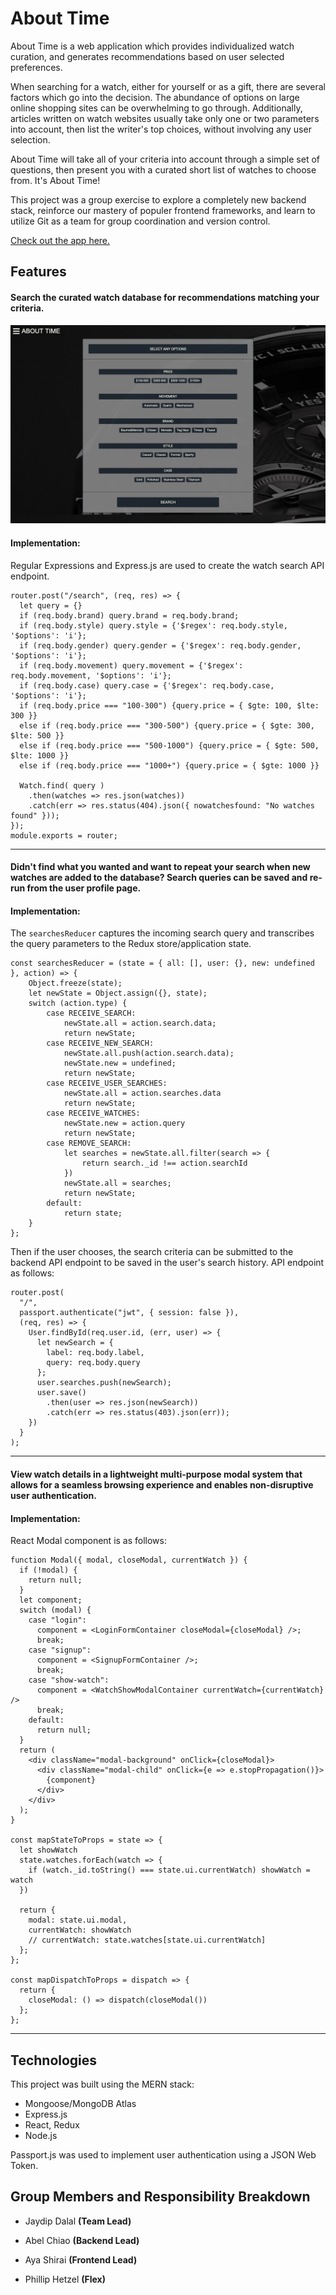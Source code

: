 # About Time

About Time is a web application which provides individualized watch curation, and generates recommendations based on user selected preferences.

When searching for a watch, either for yourself or as a gift, there are several factors which go into the decision. The abundance of options on large online shopping sites can be overwhelming to go through. Additionally, articles written on watch websites usually take only one or two parameters into account, then list the writer's top choices, without involving any user selection.

About Time will take all of your criteria into account through a simple set of questions, then present you with a curated short list of watches to choose from. It's About Time!

This project was a group exercise to explore a completely new backend stack, reinforce our mastery of populer frontend frameworks, and learn to utilize Git as a team for group coordination and version control.

[Check out the app here.](https://about--time.herokuapp.com/)

## Features
#### Search the curated watch database for recommendations matching your criteria.
![Search demo](img/aboutTime.png)

#### Implementation:
Regular Expressions and Express.js are used to create the watch search API endpoint.
```
router.post("/search", (req, res) => {
  let query = {}
  if (req.body.brand) query.brand = req.body.brand;
  if (req.body.style) query.style = {'$regex': req.body.style, '$options': 'i'};
  if (req.body.gender) query.gender = {'$regex': req.body.gender, '$options': 'i'};
  if (req.body.movement) query.movement = {'$regex': req.body.movement, '$options': 'i'};
  if (req.body.case) query.case = {'$regex': req.body.case, '$options': 'i'};
  if (req.body.price === "100-300") {query.price = { $gte: 100, $lte: 300 }}
  else if (req.body.price === "300-500") {query.price = { $gte: 300, $lte: 500 }}
  else if (req.body.price === "500-1000") {query.price = { $gte: 500, $lte: 1000 }}
  else if (req.body.price === "1000+") {query.price = { $gte: 1000 }}

  Watch.find( query )
    .then(watches => res.json(watches))
    .catch(err => res.status(404).json({ nowatchesfound: "No watches found" }));
});
module.exports = router;
```
___
#### Didn't find what you wanted and want to repeat your search when new watches are added to the database? Search queries can be saved and re-run from the user profile page.

#### Implementation:

The ```searchesReducer``` captures the incoming search query and transcribes the query parameters to the Redux store/application state.
```
const searchesReducer = (state = { all: [], user: {}, new: undefined }, action) => {
    Object.freeze(state);
    let newState = Object.assign({}, state);
    switch (action.type) {
        case RECEIVE_SEARCH:
            newState.all = action.search.data;
            return newState;
        case RECEIVE_NEW_SEARCH:
            newState.all.push(action.search.data);
            newState.new = undefined;
            return newState;
        case RECEIVE_USER_SEARCHES:
            newState.all = action.searches.data
            return newState;
        case RECEIVE_WATCHES:
            newState.new = action.query
            return newState;
        case REMOVE_SEARCH:
            let searches = newState.all.filter(search => {
                return search._id !== action.searchId
            })
            newState.all = searches;
            return newState;
        default:
            return state;
    }
};
```
Then if the user chooses, the search criteria can be submitted to the backend API endpoint to be saved in the user's search history. API endpoint as follows:
```
router.post(
  "/",
  passport.authenticate("jwt", { session: false }),
  (req, res) => {
    User.findById(req.user.id, (err, user) => {
      let newSearch = {
        label: req.body.label,
        query: req.body.query
      };
      user.searches.push(newSearch);
      user.save()
        .then(user => res.json(newSearch))
        .catch(err => res.status(403).json(err));
    })    
  }
);
```
___
#### View watch details in a lightweight multi-purpose modal system that allows for a seamless browsing experience and enables non-disruptive user authentication.

#### Implementation: 
React Modal component is as follows:
```
function Modal({ modal, closeModal, currentWatch }) {
  if (!modal) {
    return null;
  }
  let component;
  switch (modal) {
    case "login":
      component = <LoginFormContainer closeModal={closeModal} />;
      break;
    case "signup":
      component = <SignupFormContainer />;
      break;
    case "show-watch":
      component = <WatchShowModalContainer currentWatch={currentWatch} />
      break;
    default:
      return null;
  }
  return (
    <div className="modal-background" onClick={closeModal}>
      <div className="modal-child" onClick={e => e.stopPropagation()}>
        {component}
      </div>
    </div>
  );
}

const mapStateToProps = state => {
  let showWatch
  state.watches.forEach(watch => {
    if (watch._id.toString() === state.ui.currentWatch) showWatch = watch
  })

  return {
    modal: state.ui.modal,
    currentWatch: showWatch
    // currentWatch: state.watches[state.ui.currentWatch]
  };
};

const mapDispatchToProps = dispatch => {
  return {
    closeModal: () => dispatch(closeModal())
  };
};
```

___

## Technologies
This project was built using the MERN stack: 
- Mongoose/MongoDB Atlas
- Express.js
- React, Redux
- Node.js

Passport.js was used to implement user authentication using a JSON Web Token.

## Group Members and Responsibility Breakdown

* Jaydip Dalal **(Team Lead)**

* Abel Chiao **(Backend Lead)**

* Aya Shirai **(Frontend Lead)**

* Phillip Hetzel **(Flex)**
